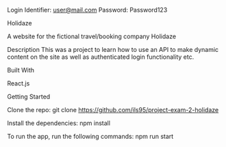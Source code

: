 Login
Identifier: user@mail.com
Password: Password123

Holidaze

A website for the fictional travel/booking company Holidaze

Description
This was a project to learn how to use an API to make dynamic content on the site as well as authenticated login functionality etc.

Built With

React.js

Getting Started

Clone the repo:
git clone https://github.com/ils95/project-exam-2-holidaze

Install the dependencies:
npm install

To run the app, run the following commands:
npm run start
